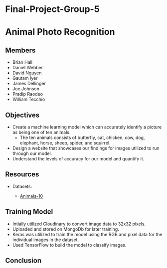 # Final-Project-Group-5

# Animal Photo Recognition

## Members
* Brian Hall
* Daniel Webber
* David Nguyen
* Gautam Iyer
* James Dellinger
* Joe Johnson
* Pradip Raodeo
* William Tecchio

## Objectives
* Create a machine learning model which can accurately identify a picture as being one of ten animals.
  - The ten animals consists of butterfly, cat, chicken, cow, dog, elephant, horse, sheep, spider, and squirrel.
* Design a website that showcases our findings for images utilized to run through our model.
* Understand the levels of accuracy for our model and quantify it.</p>

## Resources
* Datasets:
  - <p><a href="https://www.kaggle.com/datasets/viratkothari/animal10">Animals-10</a> </p>

## Training Model
* Intially utilized Cloudinary to convert image data to 32x32 pixels.
* Uploaded and stored on MongoDb for later training.
* Keras was utilized to train the model using the RGB and pixel data for the individual images in the dataset.
* Used TensorFlow to build the model to classify images.



## Conclusion

